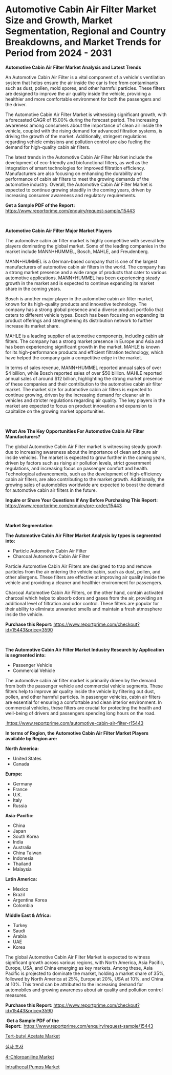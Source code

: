 <p><h1>Automotive Cabin Air Filter Market Size and Growth, Market Segmentation, Regional and Country Breakdowns, and Market Trends for Period from 2024 -  2031</h1></p><p><strong>Automotive Cabin Air Filter Market Analysis and Latest Trends</strong></p>
<p><p>An Automotive Cabin Air Filter is a vital component of a vehicle's ventilation system that helps ensure the air inside the car is free from contaminants such as dust, pollen, mold spores, and other harmful particles. These filters are designed to improve the air quality inside the vehicle, providing a healthier and more comfortable environment for both the passengers and the driver.</p><p>The Automotive Cabin Air Filter Market is witnessing significant growth, with a forecasted CAGR of 15.00% during the forecast period. The increasing awareness among consumers about the importance of clean air inside the vehicle, coupled with the rising demand for advanced filtration systems, is driving the growth of the market. Additionally, stringent regulations regarding vehicle emissions and pollution control are also fueling the demand for high-quality cabin air filters.</p><p>The latest trends in the Automotive Cabin Air Filter Market include the development of eco-friendly and biofunctional filters, as well as the integration of smart technologies for improved filtration efficiency. Manufacturers are also focusing on enhancing the durability and performance of cabin air filters to meet the growing demands of the automotive industry. Overall, the Automotive Cabin Air Filter Market is expected to continue growing steadily in the coming years, driven by increasing consumer awareness and regulatory requirements.</p></p>
<p><strong>Get a Sample PDF of the Report:&nbsp;</strong> <a href="https://www.reportprime.com/enquiry/request-sample/15443">https://www.reportprime.com/enquiry/request-sample/15443</a></p>
<p>&nbsp;</p>
<p><strong>Automotive Cabin Air Filter Major Market Players</strong></p>
<p><p>The automotive cabin air filter market is highly competitive with several key players dominating the global market. Some of the leading companies in the market include MANN+HUMMEL, Bosch, MAHLE, and Freudenberg.</p><p>MANN+HUMMEL is a German-based company that is one of the largest manufacturers of automotive cabin air filters in the world. The company has a strong market presence and a wide range of products that cater to various automotive applications. MANN+HUMMEL has been experiencing steady growth in the market and is expected to continue expanding its market share in the coming years.</p><p>Bosch is another major player in the automotive cabin air filter market, known for its high-quality products and innovative technology. The company has a strong global presence and a diverse product portfolio that caters to different vehicle types. Bosch has been focusing on expanding its product offerings and strengthening its distribution network to further increase its market share.</p><p>MAHLE is a leading supplier of automotive components, including cabin air filters. The company has a strong market presence in Europe and Asia and has been experiencing significant growth in the market. MAHLE is known for its high-performance products and efficient filtration technology, which have helped the company gain a competitive edge in the market.</p><p>In terms of sales revenue, MANN+HUMMEL reported annual sales of over $4 billion, while Bosch reported sales of over $50 billion. MAHLE reported annual sales of around $12 billion, highlighting the strong market presence of these companies and their contribution to the automotive cabin air filter market. The market size for automotive cabin air filters is expected to continue growing, driven by the increasing demand for cleaner air in vehicles and stricter regulations regarding air quality. The key players in the market are expected to focus on product innovation and expansion to capitalize on the growing market opportunities.</p></p>
<p>&nbsp;</p>
<p><strong>What Are The Key Opportunities For Automotive Cabin Air Filter Manufacturers?</strong></p>
<p><p>The global Automotive Cabin Air Filter market is witnessing steady growth due to increasing awareness about the importance of clean and pure air inside vehicles. The market is expected to grow further in the coming years, driven by factors such as rising air pollution levels, strict government regulations, and increasing focus on passenger comfort and health. Technological advancements, such as the development of high-efficiency cabin air filters, are also contributing to the market growth. Additionally, the growing sales of automobiles worldwide are expected to boost the demand for automotive cabin air filters in the future.</p></p>
<p><strong>Inquire or Share Your Questions If Any Before Purchasing This Report:</strong> <a href="https://www.reportprime.com/enquiry/pre-order/15443">https://www.reportprime.com/enquiry/pre-order/15443</a></p>
<p>&nbsp;</p>
<p><strong>Market Segmentation</strong></p>
<p><strong>The Automotive Cabin Air Filter Market Analysis by types is segmented into:</strong></p>
<p><ul><li>Particle Automotive Cabin Air Filter</li><li>Charcoal Automotive Cabin Air Filter</li></ul></p>
<p><p>Particle Automotive Cabin Air Filters are designed to trap and remove particles from the air entering the vehicle cabin, such as dust, pollen, and other allergens. These filters are effective at improving air quality inside the vehicle and providing a cleaner and healthier environment for passengers.</p><p>Charcoal Automotive Cabin Air Filters, on the other hand, contain activated charcoal which helps to absorb odors and gases from the air, providing an additional level of filtration and odor control. These filters are popular for their ability to eliminate unwanted smells and maintain a fresh atmosphere inside the vehicle.</p></p>
<p><strong>Purchase this Report:&nbsp;</strong><a href="https://www.reportprime.com/checkout?id=15443&price=3590">https://www.reportprime.com/checkout?id=15443&price=3590</a></p>
<p>&nbsp;</p>
<p><strong>The Automotive Cabin Air Filter Market Industry Research by Application is segmented into:</strong></p>
<p><ul><li>Passenger Vehicle</li><li>Commercial Vehicle</li></ul></p>
<p><p>The automotive cabin air filter market is primarily driven by the demand from both the passenger vehicle and commercial vehicle segments. These filters help to improve air quality inside the vehicle by filtering out dust, pollen, and other harmful particles. In passenger vehicles, cabin air filters are essential for ensuring a comfortable and clean interior environment. In commercial vehicles, these filters are crucial for protecting the health and well-being of drivers and passengers spending long hours on the road.</p></p>
<p><a href="https://www.reportprime.com/automotive-cabin-air-filter-r15443">&nbsp;https://www.reportprime.com/automotive-cabin-air-filter-r15443</a></p>
<p><strong>In terms of Region, the Automotive Cabin Air Filter Market Players available by Region are:</strong></p>
<p>
    <p> <strong> North America: </strong>
        <ul>
            <li>United States</li>
            <li>Canada</li>
        </ul>
        </p> 
    <p> <strong> Europe: </strong>
        <ul>
            <li>Germany</li>
            <li>France</li>
            <li>U.K.</li>
            <li>Italy</li>
            <li>Russia</li>
        </ul>
        </p> 
    <p> <strong> Asia-Pacific: </strong>
        <ul>
            <li>China</li>
            <li>Japan</li>
            <li>South Korea</li>
            <li>India</li>
            <li>Australia</li>
            <li>China Taiwan</li>
            <li>Indonesia</li>
            <li>Thailand</li>
            <li>Malaysia</li>
        </ul>
        </p> 
    <p> <strong> Latin America: </strong>
        <ul>
            <li>Mexico</li>
            <li>Brazil</li>
            <li>Argentina Korea</li>
            <li>Colombia</li>
        </ul>
        </p> 
    <p> <strong> Middle East & Africa: </strong>
        <ul>
            <li>Turkey</li>
            <li>Saudi</li>
            <li>Arabia</li>
            <li>UAE</li>
            <li>Korea</li>
        </ul>
    </p>
    </p>
<p><p>The global Automotive Cabin Air Filter Market is expected to witness significant growth across various regions, with North America, Asia Pacific, Europe, USA, and China emerging as key markets. Among these, Asia Pacific is projected to dominate the market, holding a market share of 35%, followed by North America at 25%, Europe at 20%, USA at 10%, and China at 10%. This trend can be attributed to the increasing demand for automobiles and growing awareness about air quality and pollution control measures.</p></p>
<p><strong>Purchase this Report: </strong><a href="https://www.reportprime.com/checkout?id=15443&price=3590">https://www.reportprime.com/checkout?id=15443&price=3590</a></p>
<p>&nbsp;<strong>Get a Sample PDF of the Report:&nbsp;&nbsp;</strong><a href="https://www.reportprime.com/enquiry/request-sample/15443">https://www.reportprime.com/enquiry/request-sample/15443</a></p>
<p><strong></strong></p>
<p><p><a href="https://www.linkedin.com/pulse/tert-butyl-acetate-market-research-report-provides-thorough-industry-7us8f?trackingId=AjybfciH0CVxBfxeJiIveQ%3D%3D">Tert-butyl Acetate Market</a></p><p><a href="https://github.com/sougarounis/Market-Research-Report-List-3/blob/main/678311423529.md">실사 조사</a></p><p><a href="https://www.linkedin.com/pulse/4-chloroaniline-market-size-share-global-analysis-report-2024-9ypje?trackingId=WRL0y3Jki0z%2FPfP0p55q6g%3D%3D">4-Chloroaniline Market</a></p><p><a href="https://github.com/RichRobinson5/Market-Research-Report-List-4/blob/main/intrathecal-pumps-market.md">Intrathecal Pumps Market</a></p></p>